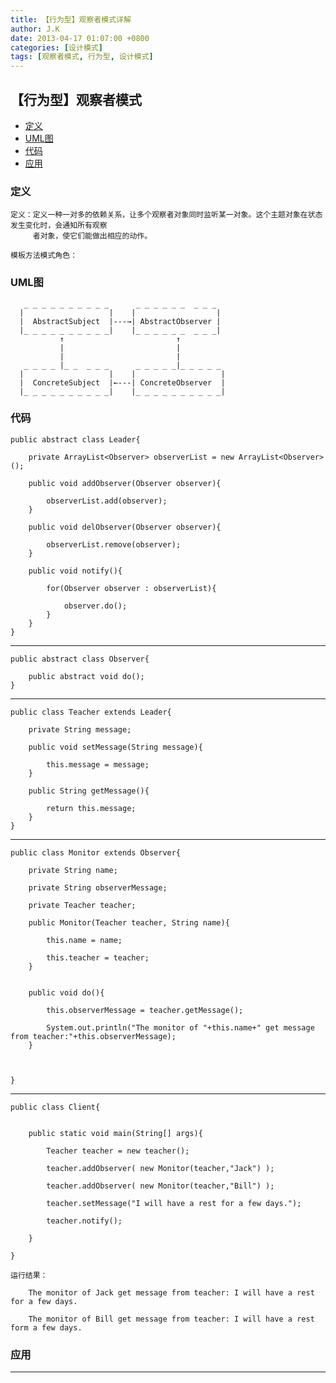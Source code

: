 ```yaml
---
title: 【行为型】观察者模式详解
author: J.K
date: 2013-04-17 01:07:00 +0800
categories: [设计模式]
tags: [观察者模式, 行为型, 设计模式]
---
```


## 【行为型】观察者模式

*   [定义](#define)
*   [UML图](#UML)
*   [代码](#code)
*   [应用](#app)


<h3 id="define">定义</h3>

    定义：定义一种一对多的依赖关系，让多个观察者对象同时监听某一对象。这个主题对象在状态发生变化时，会通知所有观察
         者对象，使它们能做出相应的动作。

    模板方法模式角色：



<h3 id="UML">UML图</h3>

       _ _ _ _ _ _ _ _ _ _      _ _ _ _ _ _  _ _ _
      |                   |    |                  |
      |  AbstractSubject  |---→| AbstractObserver |
      |_ _ _ _ _ _ _ _ _ _|    |_ _ _ _ _ _  _ _ _|
               ↑                         ↑
               |                         |
               |                         |
       _ _ _ _ |_ _  _ _ _      _ _ _ _ _|_ _ _ _ _
      |                   |    |                   |
      |  ConcreteSubject  |←---| ConcreteObserver  |
      |_ _ _ _ _ _ _ _ _ _|    |_ _ _ _ _ _ _ _ _ _|



<h3 id="code">代码</h3>

    public abstract class Leader{

        private ArrayList<Observer> observerList = new ArrayList<Observer>();

        public void addObserver(Observer observer){

            observerList.add(observer);
        }

        public void delObserver(Observer observer){

            observerList.remove(observer);
        }

        public void notify(){

            for(Observer observer : observerList){

                observer.do();
            }
        }
    }


***

    public abstract class Observer{

        public abstract void do();
    }

***

    public class Teacher extends Leader{

        private String message;

        public void setMessage(String message){

            this.message = message;
        }

        public String getMessage(){

            return this.message;
        }
    }
***

    public class Monitor extends Observer{

        private String name;

        private String observerMessage;

        private Teacher teacher;

        public Monitor(Teacher teacher, String name){

            this.name = name;

            this.teacher = teacher;
        }


        public void do(){

            this.observerMessage = teacher.getMessage();

            System.out.println("The monitor of "+this.name+" get message from teacher:"+this.observerMessage);
        }



    }


***

    public class Client{


        public static void main(String[] args){

            Teacher teacher = new teacher();

            teacher.addObserver( new Monitor(teacher,"Jack") );

            teacher.addObserver( new Monitor(teacher,"Bill") );

            teacher.setMessage("I will have a rest for a few days.");

            teacher.notify();

        }

    }

    运行结果：

        The monitor of Jack get message from teacher: I will have a rest for a few days.

        The monitor of Bill get message from teacher: I will have a rest form a few days.




<h3 id="app">应用</h3>



***
